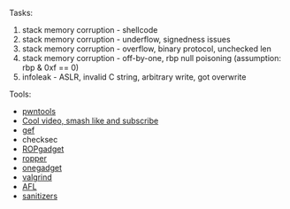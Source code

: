 Tasks:
1. stack memory corruption - shellcode
2. stack memory corruption - underflow, signedness issues
3. stack memory corruption - overflow, binary protocol, unchecked len
4. stack memory corruption - off-by-one, rbp null poisoning (assumption: rbp & 0xf == 0)
5. infoleak - ASLR, invalid C string, arbitrary write, got overwrite


Tools:
* [pwntools](https://github.com/Gallopsled/pwntools)
* [Cool video, smash like and subscribe](https://www.youtube.com/watch?v=zsh-3J-fTSk&t=4661s)
* [gef](https://github.com/hugsy/gef)
* checksec
* [ROPgadget](https://github.com/JonathanSalwan/ROPgadget)
* [ropper](https://github.com/sashs/Ropper)
* [onegadget](https://github.com/david942j/one_gadget)
* [valgrind](http://valgrind.org/)
* [AFL](http://lcamtuf.coredump.cx/afl/)
* [sanitizers](https://github.com/google/sanitizers)
